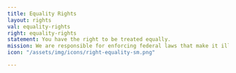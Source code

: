 ```yaml
---
title: Equality Rights
layout: rights
val: equality-rights
right: equality-rights
statement: You have the right to be treated equally.
mission: We are responsible for enforcing federal laws that make it illegal to discriminate against a job applicant or an employee because of the person's race, color, religion, sex (including pregnancy, gender identity, and sexual orientation), national origin, age (40 or older), disability or genetic information.
icon: "/assets/img/icons/right-equality-sm.png"

---
```


